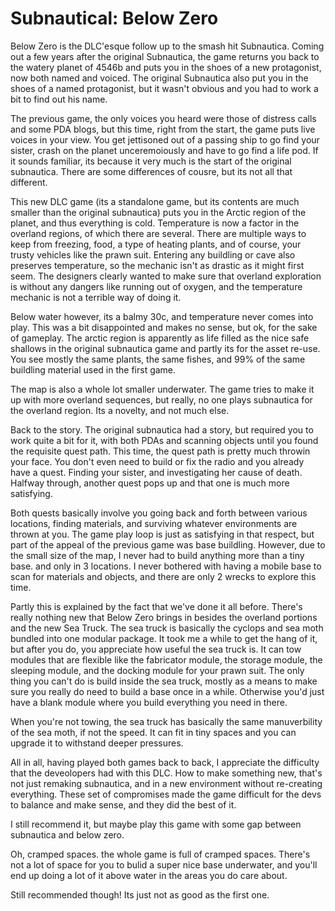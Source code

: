 # Subnautical: Below Zero

Below Zero is the DLC'esque follow up to the smash hit Subnautica.  Coming out a few years after the original Subnautica, the game returns you back to the watery planet of 4546b and puts you in the shoes of a new protagonist, now both named and voiced.  The original Subnautica also put you in the shoes of a named protagonist, but it wasn't obvious and you had to work a bit to find out his name.

The previous game, the only voices you heard were those of distress calls and some PDA blogs, but this time, right from the start, the game puts live voices in your view.  You get jettisoned out of a passing ship to go find your sister, crash on the planet unceremoiously and have to go find a life pod.  If it sounds familiar, its because it very much is the start of the original subnautica. There are some differences of cousre, but its not all that different.

This new DLC game (its a standalone game, but its contents are much smaller than the original subnautica) puts you in the Arctic region of the planet, and thus everything is cold.  Temperature is now a factor in the overland regions, of which there are several.  There are multiple ways to keep from freezing, food, a type of heating plants, and of course, your trusty vehicles like the prawn suit.  Entering any buildling or cave also preserves temperature, so the mechanic isn't as drastic as it might first seem.  The designers clearly wanted to make sure that overland exploration is without any dangers like running out of oxygen, and the temperature mechanic is not a terrible way of doing it. 

Below water however, its a balmy 30c, and temperature never comes into play. This was a bit disappointed and makes no sense, but ok, for the sake of gameplay.  The arctic region is apparently as life filled as the nice safe shallows in the original subnautica game and partly its for the asset re-use.  You see mostly the same plants, the same fishes, and 99% of the same buildling material used in the first game.

The map is also a whole lot smaller underwater.  The game tries to make it up with more overland sequences, but really, no one plays subnautica for the overland region.  Its a novelty, and not much else.

Back to the story.  The original subnautica had a story, but required you to work quite a bit for it, with both PDAs and scanning objects until you found the requisite quest path.  This time, the quest path is pretty much throwin your face.  You don't even need to build or fix the radio and you already have a quest.  Finding your sister, and investigating her cause of death.  Halfway through, another quest pops up and that one is much more satisfying.

Both quests basically involve you going back and forth between various locations, finding materials, and surviving whatever environments are thrown at you.  The game play loop is just as satisfying in that respect, but part of the appeal of the previous game was base buildling.  However, due to the small size of the map, I never had to build anything more than a tiny base.  and only in 3 locations.  I never bothered with having a mobile base to scan for materials and objects, and there are only 2 wrecks to explore this time.

Partly this is explained by the fact that we've done it all before. There's really nothing new that Below Zero brings in besides the overland portions and the new Sea Truck.  The sea truck is basically the cyclops and sea moth bundled into one modular package.  It took me a while to get the hang of it, but after you do, you appreciate how useful the sea truck is.  It can tow modules that are flexible like the fabricator module, the storage module, the sleeping module, and the docking module for your prawn suit.  The only thing you can't do is build inside the sea truck, mostly as a means to make sure you really do need to build a base once in a while.  Otherwise you'd just have a blank module where you build everything you need in there.

When you're not towing, the sea truck has basically the same manuverbility of the sea moth, if not the speed.  It can fit in tiny spaces and you can upgrade it to withstand deeper pressures.

All in all, having played both games back to back, I appreciate the difficulty that the deveolopers had with this DLC.  How to make something new, that's not just remaking subnautica, and in a new environment without re-creating everything.  These set of compromises made the game difficult for the devs to balance and make sense, and they did the best of it.

I still recommend it, but maybe play this game with some gap between subnautica and below zero.

Oh, cramped spaces.  the whole game is full of cramped spaces.  There's not a lot of space for you to bulid a super nice base underwater, and you'll end up doing a lot of it above water in the areas you do care about.

Still recommended though! Its just not as good as the first one.